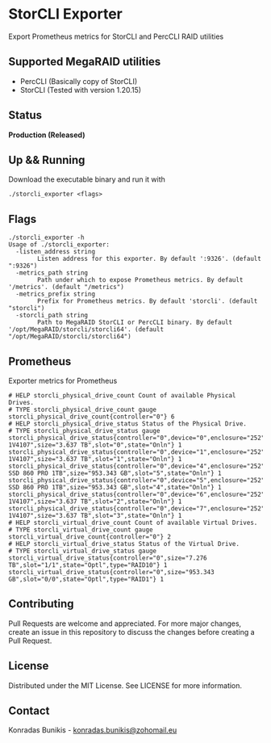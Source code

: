 # StorCLI Exporter
Export Prometheus metrics for StorCLI and PercCLI RAID utilities

## Supported MegaRAID utilities
* PercCLI (Basically copy of StorCLI)
* StorCLI (Tested with version 1.20.15)

## Status
**Production (Released)**

## Up && Running
Download the executable binary and run it with
```
./storcli_exporter <flags>
```

## Flags
```
./storcli_exporter -h
Usage of ./storcli_exporter:
  -listen_address string
    	Listen address for this exporter. By default ':9326'. (default ":9326")
  -metrics_path string
    	Path under which to expose Prometheus metrics. By default '/metrics'. (default "/metrics")
  -metrics_prefix string
    	Prefix for Prometheus metrics. By default 'storcli'. (default "storcli")
  -storcli_path string
    	Path to MegaRAID StorCLI or PercCLI binary. By default '/opt/MegaRAID/storcli/storcli64'. (default "/opt/MegaRAID/storcli/storcli64")
```

## Prometheus
Exporter metrics for Prometheus
```
# HELP storcli_physical_drive_count Count of available Physical Drives.
# TYPE storcli_physical_drive_count gauge
storcli_physical_drive_count{controller="0"} 6
# HELP storcli_physical_drive_status Status of the Physical Drive.
# TYPE storcli_physical_drive_status gauge
storcli_physical_drive_status{controller="0",device="0",enclosure="252",media="HDD",model="ST4000NM0035-1V4107",size="3.637 TB",slot="0",state="Onln"} 1
storcli_physical_drive_status{controller="0",device="1",enclosure="252",media="HDD",model="ST4000NM0035-1V4107",size="3.637 TB",slot="1",state="Onln"} 1
storcli_physical_drive_status{controller="0",device="4",enclosure="252",media="SSD",model="Samsung SSD 860 PRO 1TB",size="953.343 GB",slot="5",state="Onln"} 1
storcli_physical_drive_status{controller="0",device="5",enclosure="252",media="SSD",model="Samsung SSD 860 PRO 1TB",size="953.343 GB",slot="4",state="Onln"} 1
storcli_physical_drive_status{controller="0",device="6",enclosure="252",media="HDD",model="ST4000NM0035-1V4107",size="3.637 TB",slot="2",state="Onln"} 1
storcli_physical_drive_status{controller="0",device="7",enclosure="252",media="HDD",model="ST4000NM0035-1V4107",size="3.637 TB",slot="3",state="Onln"} 1
# HELP storcli_virtual_drive_count Count of available Virtual Drives.
# TYPE storcli_virtual_drive_count gauge
storcli_virtual_drive_count{controller="0"} 2
# HELP storcli_virtual_drive_status Status of the Virtual Drive.
# TYPE storcli_virtual_drive_status gauge
storcli_virtual_drive_status{controller="0",size="7.276 TB",slot="1/1",state="Optl",type="RAID10"} 1
storcli_virtual_drive_status{controller="0",size="953.343 GB",slot="0/0",state="Optl",type="RAID1"} 1
```

## Contributing
Pull Requests are welcome and appreciated. For more major changes, create an issue in this repository to discuss the changes before creating a Pull Request.

## License
Distributed under the MIT License. See LICENSE for more information.

## Contact
Konradas Bunikis - konradas.bunikis@zohomail.eu
